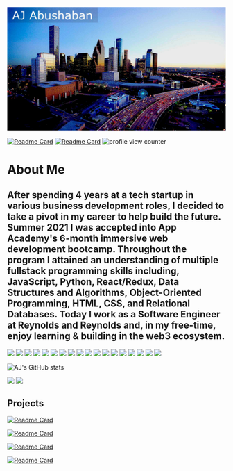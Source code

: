 

<!-----------
**asabushaban/asabushaban** is a ✨ _special_ ✨ repository because its `README.md` (this file) appears on your GitHub profile.

- 🔭 I’m currently working on ...
- 🌱 I’m currently learning ...
- 👯 I’m looking to collaborate on ...
- 🤔 I’m looking for help with ...
- 💬 Ask me about ...
- 📫 How to reach me: ...
- 😄 Pronouns: ...
- ⚡ Fun fact: ..
-------->

<img src="https://github.com/asabushaban/Coina/blob/main/react-app/public/wireframes/downtownskyline_dusk_2200x1458_fb275565-0b6b-482b-8d06-43c2cb3f03f.jpeg">


[![Readme Card](https://img.shields.io/badge/Gmail-D14836?style=for-the-badge&logo=gmail&logoColor=white)](mailto:asabushaban@gmail.com)
[![Readme Card](https://img.shields.io/badge/LinkedIn-0077B5?style=for-the-badge&logo=linkedin&logoColor=white)](https://www.linkedin.com/in/aj-abushaban-919231100/)
<img src='https://komarev.com/ghpvc/?username=asabushaban&color=blueviolet' alt='profile view counter' title='profile view counter'>
# About Me


After spending 4 years at a tech startup in various business development roles, I decided to take a pivot in my career to help build the future. Summer 2021 I was accepted into App Academy's 6-month immersive web development bootcamp. Throughout the program I attained an understanding of multiple fullstack programming skills including, JavaScript, Python, React/Redux, Data Structures and Algorithms, Object-Oriented Programming, HTML, CSS, and Relational Databases. Today I work as a Software Engineer at Reynolds and Reynolds and, in my free-time, enjoy learning & building in the web3 ecosystem. 
---
<p>
    <!-- languages -->
    <img src="https://img.shields.io/badge/JavaScript-323330?style=for-the-badge&logo=javascript&logoColor=F7DF1E" />
    <img src="https://img.shields.io/badge/Python-3776AB?style=for-the-badge&logo=python&logoColor=white" />
    <img src="https://img.shields.io/badge/CSS3-1572B6?style=for-the-badge&logo=css3&logoColor=white" />
    <img src="https://img.shields.io/badge/HTML5-E34F26?style=for-the-badge&logo=html5&logoColor=white" />
    <img src="https://img.shields.io/badge/json-5E5C5C?style=for-the-badge&logo=json&logoColor=white" />
    <!-- Frameworks -->
    <img src="https://img.shields.io/badge/Node.js-339933?style=for-the-badge&logo=nodedotjs&logoColor=white" />
    <img src="https://img.shields.io/badge/npm-CB3837?style=for-the-badge&logo=npm&logoColor=white" />
    <img src="https://img.shields.io/badge/React-20232A?style=for-the-badge&logo=react&logoColor=61DAFB" />
    <img src="https://img.shields.io/badge/Redux-593D88?style=for-the-badge&logo=redux&logoColor=white" />
    <img src="https://img.shields.io/badge/Express.js-000000?style=for-the-badge&logo=express&logoColor=white" />
    <img src="https://img.shields.io/badge/Git-F05032?style=for-the-badge&logo=git&logoColor=white" />
    <img src="https://img.shields.io/badge/Docker-2CA5E0?style=for-the-badge&logo=docker&logoColor=white" />
    <img src="https://img.shields.io/badge/Postman-FF6C37?style=for-the-badge&logo=Postman&logoColor=white" />
    <img src="https://img.shields.io/badge/JWT-000000?style=for-the-badge&logo=JSON%20web%20tokens&logoColor=white" />
    <!-- cloud -->
    <img src="https://img.shields.io/badge/Heroku-430098?style=for-the-badge&logo=heroku&logoColor=white" />
    <!-- os -->
    <img src="https://img.shields.io/badge/Windows-0078D6?style=for-the-badge&logo=windows&logoColor=white" />
    <img src="https://img.shields.io/badge/Linux-FCC624?style=for-the-badge&logo=linux&logoColor=black" />
    <!-- ide -->
    <img src="https://img.shields.io/badge/Visual_Studio_Code-0078D4?style=for-the-badge&logo=visual%20studio%20code&logoColor=white" />
    
<p/>


![AJ's GitHub stats](https://github-readme-stats.vercel.app/api?username=asabushaban&count_private=true&show_icons=true&theme=tokyonight)


<img src="https://github-readme-streak-stats.herokuapp.com/?user=asabushaban&theme=tokyonight">

<img src="https://github-readme-stats.vercel.app/api/top-langs/?username=asabushaban&theme=tokyonight" />

 ## Projects

[![Readme Card](https://github-readme-stats.vercel.app/api/pin/?username=asabushaban&repo=Coina&theme=tokyonight)](https://github.com/asabushaban/Coina)

[![Readme Card](https://github-readme-stats.vercel.app/api/pin/?username=NJSim&repo=Robinhood2.0&theme=tokyonight)](https://github.com/NJSim/Robinhood2.0)

[![Readme Card](https://github-readme-stats.vercel.app/api/pin/?username=asabushaban&repo=Clevernote&theme=tokyonight)](https://github.com/asabushaban/Clevernote)

[![Readme Card](https://github-readme-stats.vercel.app/api/pin/?username=anndonnelly&repo=Remember-the-CRUD&theme=tokyonight)](https://github.com/anndonnelly/Remember-the-CRUD)

